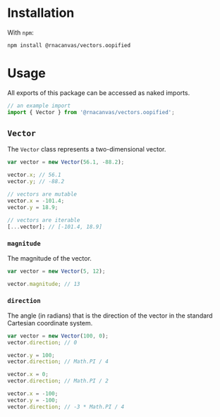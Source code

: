 # Installation

With `npm`:

```
npm install @rnacanvas/vectors.oopified
```

# Usage

All exports of this package can be accessed as naked imports.

```javascript
// an example import
import { Vector } from '@rnacanvas/vectors.oopified';
```

## `Vector`

The `Vector` class represents a two-dimensional vector.

```javascript
var vector = new Vector(56.1, -88.2);

vector.x; // 56.1
vector.y; // -88.2

// vectors are mutable
vector.x = -101.4;
vector.y = 18.9;

// vectors are iterable
[...vector]; // [-101.4, 18.9]
```

### `magnitude`

The magnitude of the vector.

```javascript
var vector = new Vector(5, 12);

vector.magnitude; // 13
```

### `direction`

The angle (in radians) that is the direction of the vector
in the standard Cartesian coordinate system.

```javascript
var vector = new Vector(100, 0);
vector.direction; // 0

vector.y = 100;
vector.direction; // Math.PI / 4

vector.x = 0;
vector.direction; // Math.PI / 2

vector.x = -100;
vector.y = -100;
vector.direction; // -3 * Math.PI / 4
```
